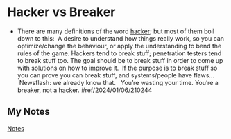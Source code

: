 # Hacker vs Breaker
- There are many definitions of the word [hacker](hacker.md); but most of them boil down to this:  A desire to understand how things really work, so you can optimize/change the behaviour, or apply the understanding to bend the rules of the game. Hackers tend to break stuff; penetration testers tend to break stuff too. The goal should be to break stuff in order to come up with solutions on how to improve it.  If the purpose is to break stuff so you can prove you can break stuff, and systems/people have flaws…  Newsflash: we already know that.   You’re wasting your time. You’re a breaker, not a hacker. #ref/2024/01/06/210244
## My Notes
[Notes](mynotes/hacker-vs-breaker-notes.md)
